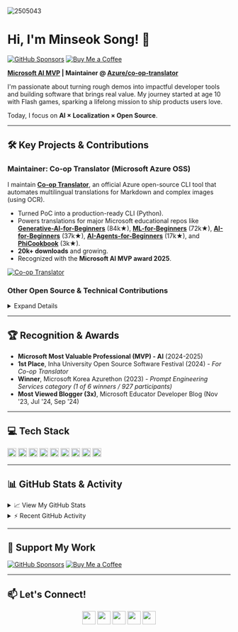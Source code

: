 ![2505043](https://github.com/user-attachments/assets/e5c72b81-0bcb-403a-9efe-76d04991d303)

# Hi, I'm Minseok Song! 👋

[![GitHub Sponsors](https://img.shields.io/badge/Sponsor-%E2%9D%A4-lightgrey?logo=githubsponsors&style=for-the-badge)](https://github.com/sponsors/skytin1004)
[![Buy Me a Coffee](https://img.shields.io/badge/Buy%20Me%20a%20Coffee-FFDD00?logo=buymeacoffee&logoColor=black&style=for-the-badge)](https://coff.ee/skytin1004)


**[Microsoft AI MVP](https://mvp.microsoft.com/mvp/profile/78bed86f-8f4b-41f9-ba0c-b707ec42e08c) | Maintainer @ [Azure/co-op-translator](https://github.com/Azure/co-op-translator)**

I'm passionate about turning rough demos into impactful developer tools and building software that brings real value. My journey started at age 10 with Flash games, sparking a lifelong mission to ship products users love.

Today, I focus on **AI × Localization × Open Source**.

---

## 🛠️ Key Projects & Contributions

### Maintainer: Co-op Translator (Microsoft Azure OSS)

I maintain **[Co-op Translator](https://github.com/Azure/co-op-translator)**, an official Azure open-source CLI tool that automates multilingual translations for Markdown and complex images (using OCR).

*   Turned PoC into a production-ready CLI (Python).
*   Powers translations for major Microsoft educational repos like **[Generative-AI-for-Beginners](https://github.com/microsoft/Generative-AI-for-beginners)** (84k★), **[ML-for-Beginners](https://github.com/microsoft/ML-for-Beginners)** (72k★), **[AI-for-Beginners](https://github.com/microsoft/AI-for-Beginners)** (37k★), **[AI-Agents-for-Beginners](https://github.com/microsoft/AI-Agents-for-Beginners)** (17k★), and **[PhiCookbook](https://github.com/microsoft/PhiCookbook)** (3k★).
*   **20k+ downloads** and growing.
*   Recognized with the **Microsoft AI MVP award 2025**.

[![Co-op Translator](https://github-readme-stats.vercel.app/api/pin/?username=Azure&repo=co-op-translator&bg_color=ffffff&title_color=0078D4&text_color=333333&border_color=c0d8f0&border_radius=10)](https://github.com/Azure/co-op-translator)

### Other Open Source & Technical Contributions

<details>
  <summary>Expand Details</summary>

*   **Author @ [Microsoft Phi-3 Cookbook](https://github.com/microsoft/Phi-3CookBook/):** Created end-to-end samples for fine-tuning and evaluating Phi-3 models using Azure AI Studio (Code-first & Low-code approaches).
    *   [E2E Sample: Fine-Tune & Integrate Phi-3 with Prompt Flow (Low-code)](https://github.com/microsoft/Phi-3CookBook/blob/main/md/06.E2ESamples/E2E_Phi-3-FineTuning_PromptFlow_Integration_AIstudio.md)
    *   [E2E Sample: Fine-Tune & Integrate Phi-3 with Prompt Flow (Code-first)](https://github.com/microsoft/Phi-3CookBook/blob/main/md/06.E2ESamples/E2E_Phi-3-FineTuning_PromptFlow_Integration.md)
    *   [E2E Sample: Evaluate Fine-Tuned Phi-3/3.5 Models](https://github.com/microsoft/Phi-3CookBook/blob/main/md/06.E2ESamples/E2E_Phi-3-Evaluation_AIstudio.md)
*   **Contributor @ [Apache Iceberg](https://github.com/apache/iceberg):** Contributed test migrations (JUnit4 -> JUnit5) and documentation improvements.
*   **Technical Writer @ [Microsoft Tech Community](https://techcommunity.microsoft.com/t5/user/viewprofilepage/user-id/1623040):** Published 10+ articles on Azure AI, LLM Fine-Tuning (Phi-3), RAG, and Responsible AI, reaching over 150k+ readers. Several articles featured as "Most Viewed" on the Educator Developer Blog.
    *   *Featured:* [Teach ChatGPT to Answer Questions: Using Azure AI Search & Azure OpenAI (Lang Chain)](https://techcommunity.microsoft.com/t5/educator-developer-blog/teach-chatgpt-to-answer-questions-using-azure-ai-search-amp/ba-p/3969713) - Ranked #1 on Google for 'teach chatgpt'.
*   **Speaker @ [Microsoft Learn Live](https://learn.microsoft.com/en-us/shows/learn-live/):** Co-presented "Plan and Prepare to Develop AI Solutions on Azure" to over 2,000 live viewers.
*   **Early Developer Experience:** Developed Flash games at age 10, reaching 10k+ plays and #2 on Flash365 community charts.

</details>

---

## 🏆 Recognition & Awards

*   **Microsoft Most Valuable Professional (MVP) - AI** (2024-2025)
*   **1st Place**, Inha University Open Source Software Festival (2024) - *For Co-op Translator*
*   **Winner**, Microsoft Korea Azurethon (2023) - *Prompt Engineering Services category (1 of 6 winners / 927 participants)*
*   **Most Viewed Blogger (3x)**, Microsoft Educator Developer Blog (Nov '23, Jul '24, Sep '24)

---

## 💻 Tech Stack

<code><img height="20" src="https://cdn.jsdelivr.net/npm/simple-icons@v11/icons/python.svg"></code>
<code><img height="20" src="https://cdn.jsdelivr.net/npm/simple-icons@v11/icons/fastapi.svg"></code>
<code><img height="20" src="https://cdn.jsdelivr.net/npm/simple-icons@v11/icons/microsoftazure.svg"></code>
<code><img height="20" src="https://cdn.jsdelivr.net/npm/simple-icons/icons/java.svg"></code>
<code><img height="20" src="https://cdn.jsdelivr.net/npm/simple-icons@v11/icons/spring.svg"></code>
<code><img height="20" src="https://cdn.jsdelivr.net/npm/simple-icons@v11/icons/git.svg"></code>
<code><img height="20" src="https://cdn.jsdelivr.net/npm/simple-icons@v11/icons/docker.svg"></code>
<code><img height="20" src="https://cdn.jsdelivr.net/npm/simple-icons@v11/icons/mysql.svg"></code>
<code><img height="20" src="https://cdn.jsdelivr.net/npm/simple-icons@v11/icons/linux.svg"></code>

---

## 📊 GitHub Stats & Activity

<details>
<summary>📈 View My GitHub Stats</summary>
  
[![Minseok's GitHub stats](https://github-readme-stats.vercel.app/api?username=skytin1004&show_icons=true&theme=tokyonight&rank_icon=github)](https://github.com/anuraghazra/github-readme-stats)
[![Top Langs](https://github-readme-stats.vercel.app/api/top-langs/?username=skytin1004&layout=compact&theme=tokyonight)](https://github.com/anuraghazra/github-readme-stats)

</details>

<details>
<summary>⚡ Recent GitHub Activity</summary>

<!--START_SECTION:activity-->
1. 🗣 Commented on [#166](https://github.com/Azure/co-op-translator/pull/166#issuecomment-3052259003) in [Azure/co-op-translator](https://github.com/Azure/co-op-translator)
2. 🗣 Commented on [#166](https://github.com/Azure/co-op-translator/pull/166#issuecomment-3052237313) in [Azure/co-op-translator](https://github.com/Azure/co-op-translator)
3. 🎉 Merged PR [#180](https://github.com/Azure/co-op-translator/pull/180) in [Azure/co-op-translator](https://github.com/Azure/co-op-translator)
4. 🗣 Commented on [#166](https://github.com/Azure/co-op-translator/pull/166#issuecomment-3051908410) in [Azure/co-op-translator](https://github.com/Azure/co-op-translator)
5. 🗣 Commented on [#166](https://github.com/Azure/co-op-translator/pull/166#issuecomment-3051901608) in [Azure/co-op-translator](https://github.com/Azure/co-op-translator)
6. 🎉 Merged PR [#193](https://github.com/InhaBas/Inhabas.com-api/pull/193) in [InhaBas/Inhabas.com-api](https://github.com/InhaBas/Inhabas.com-api)
7. 💪 Opened PR [#3](https://github.com/skytin1004/skills-review-pull-requests/pull/3) in [skytin1004/skills-review-pull-requests](https://github.com/skytin1004/skills-review-pull-requests)
8. 💪 Opened PR [#169](https://github.com/InhaBas/Inhabas.com-api/pull/169) in [InhaBas/Inhabas.com-api](https://github.com/InhaBas/Inhabas.com-api)
9. ❗ Opened issue [#168](https://github.com/InhaBas/Inhabas.com-api/issues/168) in [InhaBas/Inhabas.com-api](https://github.com/InhaBas/Inhabas.com-api)
10. 🎉 Merged PR [#2](https://github.com/skytin1004/skills-review-pull-requests/pull/2) in [skytin1004/skills-review-pull-requests](https://github.com/skytin1004/skills-review-pull-requests)
<!--END_SECTION:activity-->

</details>

---

## 💖 Support My Work

[![GitHub Sponsors](https://img.shields.io/badge/Sponsor-%E2%9D%A4-lightgrey?logo=githubsponsors&style=for-the-badge)](https://github.com/sponsors/skytin1004)
[![Buy Me a Coffee](https://img.shields.io/badge/Buy%20Me%20a%20Coffee-FFDD00?logo=buymeacoffee&logoColor=black&style=for-the-badge)](https://coff.ee/skytin1004)

---

## 📫 Let's Connect!

<div align="center">
  <a href="https://www.linkedin.com/in/song-ai/" target="_blank"><img height="30em" src="https://img.shields.io/badge/LinkedIn-0077B5?style=for-the-badge&logo=linkedin&logoColor=white"/></a> 
  <a href="https://x.com/skytin1004" target="_blank"><img height="30em" src="https://img.shields.io/badge/Twitter-1DA1F2?style=for-the-badge&logo=twitter&logoColor=white"/></a> 
  <a href="https://skytin1004.github.io/" target="_blank"><img height="30em" src="https://img.shields.io/badge/Portfolio-343a40?style=for-the-badge&logo=GitHub&logoColor=white"/></a>
  <a href="https://techcommunity.microsoft.com/users/minseok_song/2076234" target="_blank"><img height="30em" src="https://img.shields.io/badge/Microsoft_Tech_Community-0078D4?style=for-the-badge&logo=microsoft&logoColor=white"/></a>
  <a href="mailto:minseok.song@mssong.com"><img height="30em" src="https://img.shields.io/badge/Email-minseok.song@mssong.com-0078D4?style=for-the-badge&logo=maildotru&logoColor=white"/></a>
</div>
